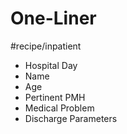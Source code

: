 # One-Liner

#recipe/inpatient
* Hospital Day
* Name
* Age
* Pertinent PMH
* Medical Problem
* Discharge Parameters

